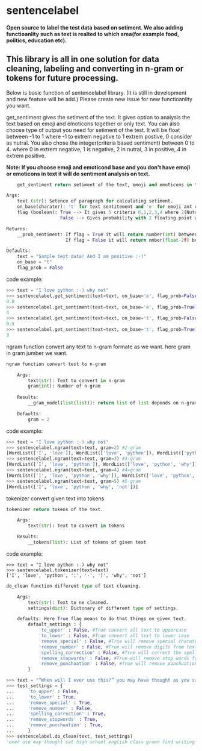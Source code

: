 sentencelabel
===============================

#### Open source to label the test data based on setiment. We also adding functioanlity such as text is realted to which area(for example food, politics, education etc).

This library is all in one solution for data cleaning, labeling and converting in n-gram or tokens for future processing.
-------------------------------------------------------------------------------------------------------------------------


Below is basic function of sentencelabel library. (It is still in development and new feature will be add.) Please create new issue for new functioanlity you want.


get_sentiment gives the setiment of the text. It gives option to analysis the text based on emoji and emoticons together or only text. You can also choose type of output you need for setiment
of the test. It will be float between -1 to 1 where -1 to extrem negative to 1 extrem postive, 0 consider as nutral. You also chose the integer(criteria based sentiment) between 0 to 4.
where 0 in extrem negative, 1 is negative, 2 in nutral, 3 in positive, 4 in extrem positive.

**Note: If you choose emoji and emoticond base and you don't have emoji or emoticons in text it will do sentiment analysis on text.**


```python
	get_sentiment return setiment of the text, emoji and emoticons in text.

Args:
	text (str): Setence of paragraph for calculating setiment.
	on_base(charater): 't' for text sentitement and 'e' for emoji ant emoticons sentiment
	flag (boolean): True --> It gives 5 criteria 0,1,2,3,4 where 2(Nutral), 4(very positive), 1(very negative)
					False --> Gives probability with 2 floating point accuray between -1(negative) to 1(positive)

Returns:
	__prob_sentiment: If flag = True it will return number(int) between 0 to 4
					  If flag = False it will return nmber(float-2f) between -1 to 1

Defaults:
	text = "Sample text data! And I am positive :-)"
	on_base = "t"
	flag_prob = False
```

code example:
```python
>>> text = "I love python :-) why not"
>>> sentencelabel.get_sentiment(text=text, on_base='e', flag_prob=False)
0.8
>>> sentencelabel.get_sentiment(text=text, on_base='e', flag_prob=True)
4
>>> sentencelabel.get_sentiment(text=text, on_base='t', flag_prob=False)
0.5
>>> sentencelabel.get_sentiment(text=text, on_base='t', flag_prob=True)
3

```

ngram function convert any text to n-gram formate as we want. here gram in gram jumber we want.

```python
ngram function convert test to n-gram

	Args:
		text(str): Text to convert in n-gram
		gram(int): Number of n-gram
	
	Results:
		__gram_model(list(list)): return list of list depends on n-gram input

	Defaults:
		gram = 2
```

code example:
```python
>>> text = "I love python :-) why not"
>>> sentencelabel.ngram(text=text, gram=2) #2-gram
[WordList(['I', 'love']), WordList(['love', 'python']), WordList(['python', 'why']), WordList(['why', 'not'])]
>>> sentencelabel.ngram(text=text, gram=3) #3-gram
[WordList(['I', 'love', 'python']), WordList(['love', 'python', 'why']), WordList(['python', 'why', 'not'])]
>>> sentencelabel.ngram(text=text, gram=4) #4=gram
[WordList(['I', 'love', 'python', 'why']), WordList(['love', 'python', 'why', 'not'])]
>>> sentencelabel.ngram(text=text, gram=5) #5-gram
[WordList(['I', 'love', 'python', 'why', 'not'])]

```

tokenizer convert given text into tokens

```python
tokenizer return tokens of the text.

	Args:
		text(str): Text to convert in tokens

	Results:
		__tokens(list): List of tokens of given text
```

code example:
```
>>> text = "I love python :-) why not"
>>> sentencelabel.tokenizer(text=text)
['I', 'love', 'python', ':', '-', ')', 'why', 'not']

```

```python
do_clean function different type of text cleaning.

	Args:
		text(str): Text to ne cleaned.
		settings(dict): Dictonary of different type of settings.

	defaults: Here True flag means to do that things on given text.
		default_settings : {
			'to_upper' : False, #True convert all text to uppercase
			'to_lower' : False, #True convert all text to lower case
			'remove_special' : False, #True will remove special charaters from text
			'remove_number' : False, #True will remove digits from text
			'spelling_correction' : False, #True will correct the spelling in text
			'remove_stopwords' : False, #True will remove stop words from text
			'remove_punchuation' : False, #True will remove punchuation from text
		}
```

```python
>>> text = "“When will I ever use this?” you may have thought as you sat in that high-school English class. Now, all grown up, you find yourself writing far more than you ever would have expected."
>>> test_settings = {
...     'to_upper' : False,
...     'to_lower' : True,
...     'remove_special' : True,
...     'remove_number' : False,
...     'spelling_correction' : True,
...     'remove_stopwords' : True,
...     'remove_punchuation' : True, 
...     }
>>> sentencelabel.do_clean(text, test_settings)
'ever use may thought sat high school english class grown find writing far ever would expected'

```
